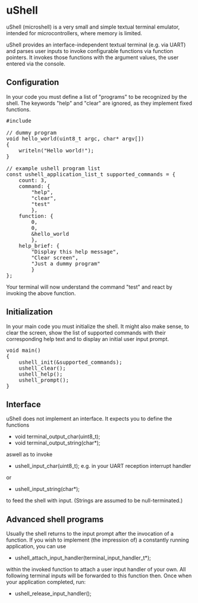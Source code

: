 # uShell

uShell (microshell) is a very small and simple textual terminal emulator,
intended for microcontrollers, where memory is limited.

uShell provides an interface-independent textual terminal (e.g. via UART)
and parses user inputs to invoke configurable functions via function pointers.
It invokes those functions with the argument values,
the user entered via the console.

## Configuration
In your code you must define a list of "programs" to be recognized by the shell.
The keywords
"help"
and
"clear"
are ignored, as they implement fixed functions.
<pre>
#include <ushell.h>

// dummy program
void hello_world(uint8_t argc, char* argv[])
{
    writeln("Hello world!");
}

// example ushell program list
const ushell_application_list_t supported_commands = {
    count: 3,
    command: {
        "help",
        "clear",
        "test"
        },
    function: {
        0,
        0,
        &hello_world
        },
    help_brief: {
        "Display this help message",
        "Clear screen",
        "Just a dummy program"
        }
};
</pre>
Your terminal will now understand the command "test"
and react by invoking the above function.

## Initialization
In your main code you must initialize the shell.
It might also make sense,
to clear the screen,
show the list of supported commands with their corresponding help text
and
to display an initial user input prompt.
<pre>
void main()
{
    ushell_init(&supported_commands);
    ushell_clear();
    ushell_help();
    ushell_prompt();
}
</pre>

## Interface
uShell does not implement an interface.
It expects you to define the functions
 * void terminal_output_char(uint8_t);
 * void terminal_output_string(char*);

aswell as to invoke
 * ushell_input_char(uint8_t); e.g. in your UART reception interrupt handler

or
 * ushell_input_string(char*);

to feed the shell with input.
(Strings are assumed to be null-terminated.)

## Advanced shell programs
Usually the shell returns to the input prompt
after the invocation of a function.
If you wish to implement (the impression of)
a constantly running application,
you can use
* ushell_attach_input_handler(terminal_input_handler_t*);

within the invoked function to
attach a user input handler
of your own.
All following terminal inputs will
be forwarded to this function then.
Once when your application completed, run:
* ushell_release_input_handler();
